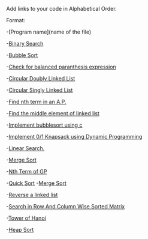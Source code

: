 Add links to your code in Alphabetical Order.

Format:

-[Program name](name of the file)

-[Binary Search](Binary_Search.c)

-[Bubble Sort](bubblesort.c)

-[Check for balanced paranthesis expression](Check_balanced_paranthesis.c)

-[Circular Doubly Linked List](circularDLL.c)

-[Circular Singly Linked List](circularSLL.c)

-[Find nth term in an A.P.](AP.c)

-[Find the middle element of linked list](middle.c)

-[Implement bubblesort using c](bubblesort.c)

-[Implement 0/1 Knapsack using Dynamic Programming](0-1_knapsack.c)

-[Linear Search.](LinearSearch.c)

-[Merge Sort](Mergesort.c)

-[Nth Term of GP](NthTermGP.c)

-[Quick Sort](Quick_Sort.c) -[Merge Sort](Merge_Sort.c)

-[Reverse a linked list](reverse.c)

-[Search in Row And Column Wise Sorted Matrix](Search_in_Row_And_Column_Wise_Sorted_Matrix.c)

-[Tower of Hanoi](tower_of_hanoi.c)

-[Heap Sort](heap_sort.c)
